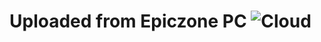 # Uploaded from Epiczone PC ![Cloud](https://raw.githubusercontent.com/WindowsTools2077/WPC-Useful-Box/main/Scripts/data/Files/Cloud.png)
